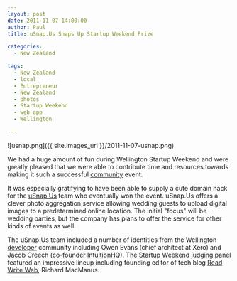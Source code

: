 ```yaml
---
layout: post
date: 2011-11-07 14:00:00
author: Paul
title: uSnap.Us Snaps Up Startup Weekend Prize

categories:
  - New Zealand

tags:
  - New Zealand
  - local
  - Entrepreneur
  - New Zealand
  - photos
  - Startup Weekend
  - web app
  - Wellington

---
```


![usnap.png]({{ site.images_url }}/2011-11-07-usnap.png)

We had a huge amount of fun during Wellington Startup Weekend and were greatly pleased that we were able to contribute time and resources towards making it such a successful [community](https://iwantmyname.com/blog/2011/10/being-good-neighbours.html) event.

It was especially gratifying to have been able to supply a cute domain hack for the [uSnap.Us](http://archived.link/http://usnap.us/) team who eventually won the event. uSnap.Us offers a clever photo aggregation service allowing wedding guests to upload digital images to a predetermined online location. The initial "focus" will be wedding parties, but the company has plans to offer the service for other kinds of events as well.

The uSnap.Us team included a number of identities from the Wellington [developer](https://iwantmyname.co.nz/services/developer/) community including Owen Evans (chief architect at Xero) and Jacob Creech (co-founder [IntuitionHQ](https://iwantmyname.com/blog/2011/08/intuitionhq-gets-landing-pad-boost.html)). The Startup Weekend judging panel featured an impressive lineup including founding editor of tech blog [Read Write Web](http://www.readwriteweb.com/), Richard MacManus.
